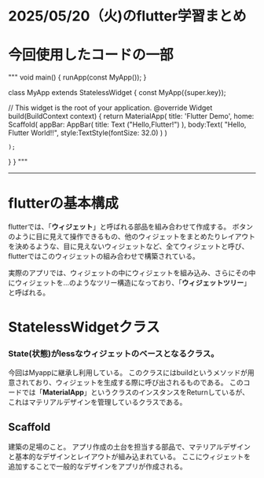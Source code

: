 # 2025/05/20（火)のflutter学習まとめ

# 今回使用したコードの一部
"""
void main() {
  runApp(const MyApp());
}

class MyApp extends StatelessWidget {
  const MyApp({super.key});

  // This widget is the root of your application.
  @override
  Widget build(BuildContext context) {
    return MaterialApp(
      title: 'Flutter Demo',
      home: Scaffold(
        appBar: AppBar(
          title: Text ("Hello,Flutter!")
        ),
        body:Text(
          "Hello, Flutter World!!",
          style:TextStyle(fontSize: 32.0)
        )
      )
      
    );
  }
}
"""

***

# flutterの基本構成

flutterでは、「**ウィジェット**」と呼ばれる部品を組み合わせて作成する。
ボタンのように目に見えて操作できるもの、他のウィジェットをまとめたりレイアウトを決めるような、目に見えないウィジェットなど、全てウィジェットと呼び、flutterではこのウィジェットの組み合わせで構築されている。

実際のアプリでは、ウィジェットの中にウィジェットを組み込み、さらにその中にウィジェットを...のようなツリー構造になっており、「**ウィジェットツリー**」と呼ばれる。


# StatelessWidgetクラス

### State(状態)がlessなウィジェットのベースとなるクラス。

今回はMyappに継承し利用している。
このクラスにはbuildというメソッドが用意されており、ウィジェットを生成する際に呼び出されるものである。
このコードでは「**MaterialApp**」というクラスのインスタンスをReturnしているが、これはマテリアルデザインを管理しているクラスである。


## Scaffold

建築の足場のこと。
アプリ作成の土台を担当する部品で、マテリアルデザインと基本的なデザインとレイアウトが組み込まれている。
ここにウィジェットを追加することで一般的なデザインをアプリが作成される。